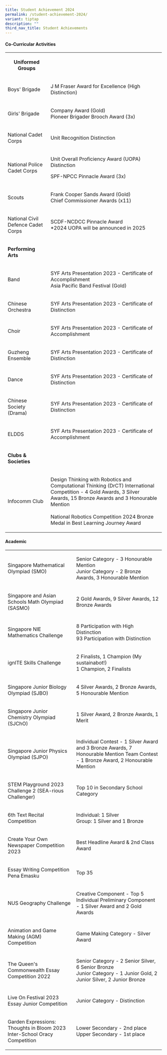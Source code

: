 ```yaml
---
title: Student Achievement 2024
permalink: /student-achievement-2024/
variant: tiptap
description: ""
third_nav_title: Student Achievements
---
```

<h4><strong>Co-Curricular Activities</strong></h4>
<table style="minWidth: 50px">
<colgroup>
<col>
<col>
</colgroup>
<tbody>
<tr>
<th rowspan="1" colspan="1">
<p>Uniformed Groups</p>
</th>
<th rowspan="1" colspan="1">
<p></p>
</th>
</tr>
<tr>
<td rowspan="1" colspan="1">
<p>Boys' Brigade</p>
</td>
<td rowspan="1" colspan="1">
<p>J M Fraser Award for Excellence (High Distinction)</p>
</td>
</tr>
<tr>
<td rowspan="1" colspan="1">
<p>Girls' Brigade</p>
</td>
<td rowspan="1" colspan="1">
<p>Company Award (Gold)
<br>Pioneer Brigader Brooch Award (3x)</p>
</td>
</tr>
<tr>
<td rowspan="1" colspan="1">
<p>National Cadet Corps</p>
</td>
<td rowspan="1" colspan="1">
<p>Unit Recognition Distinction</p>
</td>
</tr>
<tr>
<td rowspan="1" colspan="1">
<p>National Police Cadet Corps</p>
</td>
<td rowspan="1" colspan="1">
<p>Unit Overall Proficiency Award (UOPA) Distinction</p>
<p>SPF-NPCC Pinnacle Award (3x)</p>
</td>
</tr>
<tr>
<td rowspan="1" colspan="1">
<p>Scouts</p>
</td>
<td rowspan="1" colspan="1">
<p>Frank Cooper Sands Award (Gold)
<br>Chief Commissioner Awards (x11)</p>
</td>
</tr>
<tr>
<td rowspan="1" colspan="1">
<p>National Civil Defence Cadet Corps</p>
</td>
<td rowspan="1" colspan="1">
<p>SCDF-NCDCC Pinnacle Award
<br>*2024 UOPA will be announced in 2025</p>
</td>
</tr>
<tr>
<td rowspan="1" colspan="1">
<p><strong>Performing Arts</strong>
</p>
</td>
<td rowspan="1" colspan="1">
<p></p>
</td>
</tr>
<tr>
<td rowspan="1" colspan="1">
<p>Band</p>
</td>
<td rowspan="1" colspan="1">
<p>SYF Arts Presentation 2023 - Certificate of Accomplishment
<br>Asia Pacific Band Festival (Gold)</p>
</td>
</tr>
<tr>
<td rowspan="1" colspan="1">
<p>Chinese Orchestra</p>
</td>
<td rowspan="1" colspan="1">
<p>SYF Arts Presentation 2023 - Certificate of Distinction</p>
</td>
</tr>
<tr>
<td rowspan="1" colspan="1">
<p>Choir</p>
</td>
<td rowspan="1" colspan="1">
<p>SYF Arts Presentation 2023 - Certificate of Accomplishment</p>
</td>
</tr>
<tr>
<td rowspan="1" colspan="1">
<p>Guzheng Ensemble</p>
</td>
<td rowspan="1" colspan="1">
<p>SYF Arts Presentation 2023 - Certificate of Distinction</p>
</td>
</tr>
<tr>
<td rowspan="1" colspan="1">
<p>Dance</p>
</td>
<td rowspan="1" colspan="1">
<p>SYF Arts Presentation 2023 - Certificate of Distinction</p>
</td>
</tr>
<tr>
<td rowspan="1" colspan="1">
<p>Chinese Society (Drama)</p>
</td>
<td rowspan="1" colspan="1">
<p>SYF Arts Presentation 2023 - Certificate of Distinction</p>
</td>
</tr>
<tr>
<td rowspan="1" colspan="1">
<p>ELDDS</p>
</td>
<td rowspan="1" colspan="1">
<p>SYF Arts Presentation 2023 - Certificate of Accomplishment</p>
</td>
</tr>
<tr>
<td rowspan="1" colspan="1">
<p><strong>Clubs &amp; Societies</strong>
</p>
</td>
<td rowspan="1" colspan="1">
<p></p>
</td>
</tr>
<tr>
<td rowspan="1" colspan="1">
<p>Infocomm Club</p>
</td>
<td rowspan="1" colspan="1">
<p>Design Thinking with Robotics and Computational Thinking (DrCT) International
Competition - 4 Gold Awards, 3 Silver Awards, 15 Bronze Awards and 3 Honourable
Mention
<br>
<br>National Robotics Competition 2024 Bronze Medal in Best Learning Journey
Award</p>
</td>
</tr>
</tbody>
</table>
<h4><strong>Academic</strong></h4>
<table style="minWidth: 50px">
<colgroup>
<col>
<col>
</colgroup>
<tbody>
<tr>
<td rowspan="1" colspan="1">
<p>Singapore Mathematical Olympiad (SMO)</p>
</td>
<td rowspan="1" colspan="1">
<p>Senior Category - 3 Honourable Mention
<br>Junior Category - 2 Bronze Awards, 3 Honourable Mention</p>
</td>
</tr>
<tr>
<td rowspan="1" colspan="1">
<p>Singapore and Asian Schools Math Olympiad (SASMO)</p>
</td>
<td rowspan="1" colspan="1">
<p>2 Gold Awards, 9 Silver Awards, 12 Bronze Awards</p>
</td>
</tr>
<tr>
<td rowspan="1" colspan="1">
<p>Singapore NIE Mathematics Challenge</p>
</td>
<td rowspan="1" colspan="1">
<p>8 Participation with High Distinction
<br>93 Participation with Distinction</p>
</td>
</tr>
<tr>
<td rowspan="1" colspan="1">
<p>ignITE Skills Challenge</p>
</td>
<td rowspan="1" colspan="1">
<p>2 Finalists, 1 Champion (My sustainabot!)
<br>1 Champion, 2 Finalists</p>
</td>
</tr>
<tr>
<td rowspan="1" colspan="1">
<p>Singapore Junior Biology Olympiad (SJBO)</p>
</td>
<td rowspan="1" colspan="1">
<p>4 Silver Awards, 2 Bronze Awards, 5 Honourable Mention</p>
</td>
</tr>
<tr>
<td rowspan="1" colspan="1">
<p>Singapore Junior Chemistry Olympiad (SJChO)</p>
</td>
<td rowspan="1" colspan="1">
<p>1 Silver Award, 2 Bronze Awards, 1 Merit</p>
</td>
</tr>
<tr>
<td rowspan="1" colspan="1">
<p>Singapore Junior Physics Olympiad (SJPO)</p>
</td>
<td rowspan="1" colspan="1">
<p>Individual Contest - 1 Silver Award and 3 Bronze Awards, 7 Honourable
Mention Team Contest - 1 Bronze Award, 2 Honourable Mention</p>
</td>
</tr>
<tr>
<td rowspan="1" colspan="1">
<p>STEM Playground 2023 Challenge 2 (SEA-rious Challenger)</p>
</td>
<td rowspan="1" colspan="1">
<p>Top 10 in Secondary School Category</p>
</td>
</tr>
<tr>
<td rowspan="1" colspan="1">
<p>6th Text Recital Competition</p>
</td>
<td rowspan="1" colspan="1">
<p>Individual: 1 Silver
<br>Group: 1 Silver and 1 Bronze</p>
</td>
</tr>
<tr>
<td rowspan="1" colspan="1">
<p>Create Your Own Newspaper Competition 2023</p>
</td>
<td rowspan="1" colspan="1">
<p>Best Headline Award &amp; 2nd Class Award</p>
</td>
</tr>
<tr>
<td rowspan="1" colspan="1">
<p>Essay Writing Competition Pena Emasku</p>
</td>
<td rowspan="1" colspan="1">
<p>Top 35</p>
</td>
</tr>
<tr>
<td rowspan="1" colspan="1">
<p>NUS Geography Challenge</p>
</td>
<td rowspan="1" colspan="1">
<p>Creative Component - Top 5
<br>Individual Preliminary Component - 1 Silver Award and 2 Gold Awards</p>
</td>
</tr>
<tr>
<td rowspan="1" colspan="1">
<p>Animation and Game Making (AGM) Competition</p>
</td>
<td rowspan="1" colspan="1">
<p>Game Making Category - Silver Award</p>
</td>
</tr>
<tr>
<td rowspan="1" colspan="1">
<p>The Queen's Commonwealth Essay Competition 2022</p>
</td>
<td rowspan="1" colspan="1">
<p>Senior Category - 2 Senior Silver, 6 Senior Bronze
<br>Junior Category - 1 Junior Gold, 2 Junior Silver, 2 Junior Bronze</p>
</td>
</tr>
<tr>
<td rowspan="1" colspan="1">
<p>Live On Festival 2023 Essay Junior Competition</p>
</td>
<td rowspan="1" colspan="1">
<p>Junior Category - Distinction</p>
</td>
</tr>
<tr>
<td rowspan="1" colspan="1">
<p>Garden Expressions: Thoughts in Bloom 2023 Inter-School Oracy Competition</p>
</td>
<td rowspan="1" colspan="1">
<p>Lower Secondary - 2nd place
<br>Upper Secondary - 1st place</p>
</td>
</tr>
</tbody>
</table>
<p></p>
<p></p>